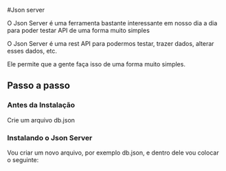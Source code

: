#Json server

O Json Server é uma ferramenta bastante interessante em nosso dia a dia para poder testar API de uma forma muito simples

O Json Server é uma rest API para podermos testar, trazer dados, alterar esses dados, etc. 

Ele permite que a gente faça isso de uma forma muito simples.

## Passo a passo

### Antes da Instalação

Crie um arquivo db.json



### Instalando o Json Server




Vou criar um novo arquivo, por exemplo db.json, e dentro dele vou colocar o seguinte:
